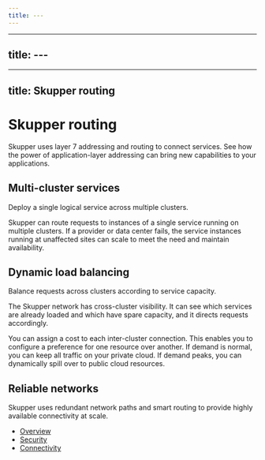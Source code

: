 ```yaml
---
title: ---
---
```

---
title: ---
---
---
title: Skupper routing
---
# Skupper routing

Skupper uses layer 7 addressing and routing to connect services.
See how the power of application-layer addressing can bring new capabilities to your applications.

## Multi-cluster services

Deploy a single logical service across multiple clusters.

Skupper can route requests to instances of a single service running on multiple clusters.
If a provider or data center fails, the service instances running at unaffected sites can scale to meet the need and maintain availability.

## Dynamic load balancing

Balance requests across clusters according to service capacity.

The Skupper network has cross-cluster visibility.
It can see which services are already loaded and which have spare capacity, and it directs requests accordingly.

You can assign a cost to each inter-cluster connection.
This enables you to configure a preference for one resource over another.
If demand is normal, you can keep all traffic on your private cloud.
If demand peaks, you can dynamically spill over to public cloud resources.

## Reliable networks

Skupper uses redundant network paths and smart routing to provide highly available connectivity at scale.

* [Overview](../overview/index.html)
* [Security](../overview/security.html)
* [Connectivity](../overview/connectivity.html)
